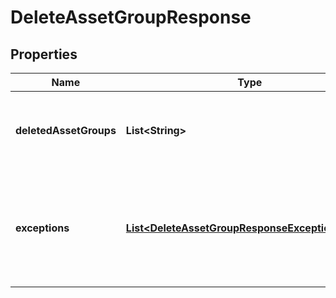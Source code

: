 

# DeleteAssetGroupResponse

## Properties

Name | Type | Description | Notes
------------ | ------------- | ------------- | -------------
**deletedAssetGroups** | **List&lt;String&gt;** | A list of ids of successfully deleted asset groups. |  [optional]
**exceptions** | [**List&lt;DeleteAssetGroupResponseExceptionsInner&gt;**](DeleteAssetGroupResponseExceptionsInner.md) | A list of errors associated with the asset groups. Will be returned if there is an error. |  [optional]




